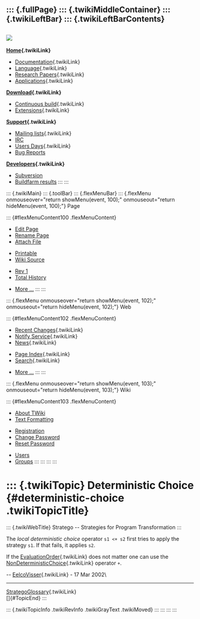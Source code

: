 ::: {.fullPage}
::: {.twikiMiddleContainer}
::: {.twikiLeftBar}
::: {.twikiLeftBarContents}
  ----------------------------------------------------------------------------------
  [![](../pub/Stratego/StrategoLogo/StrategoLogoTextlessWhite-100px.png)](WebHome)
  ----------------------------------------------------------------------------------

**[Home](WebHome){.twikiLink}**

-   [Documentation](StrategoDocumentation){.twikiLink}
-   [Language](StrategoLanguage){.twikiLink}
-   [Research Papers](StrategoPublications){.twikiLink}
-   [Applications](StrategoApplication){.twikiLink}

**[Download](StrategoDownload){.twikiLink}**

-   [Continuous build](ContinuousBuild){.twikiLink}
-   [Extensions](AdditionalPackageDownload){.twikiLink}

**[Support](StrategoSupport){.twikiLink}**

-   [Mailing lists](MailingList){.twikiLink}
-   [IRC](irc://irc.freenode.net/#stratego)
-   [Users Days](StrategoUsersDay){.twikiLink}
-   [Bug Reports](http://yellowgrass.org/project/StrategoXT)

**[Developers](StrategoDev){.twikiLink}**

-   [Subversion](https://svn.strategoxt.org/repos/StrategoXT/strategoxt/trunk)
-   [Buildfarm
    results](http://hydra.nixos.org/jobset/strategoxt/strategoxt-release/all)
:::
:::

::: {.twikiMain}
::: {.toolBar}
::: {.flexMenuBar}
::: {.flexMenu onmouseover="return showMenu(event, 100);" onmouseout="return hideMenu(event, 100);"}
Page

::: {#flexMenuContent100 .flexMenuContent}
-   [Edit
    Page](http://www.program-transformation.org/edit/Stratego/DeterministicChoice?t=1536825575)
-   [Rename
    Page](http://www.program-transformation.org/rename/Stratego/DeterministicChoice)
-   [Attach
    File](http://www.program-transformation.org/attach/Stratego/DeterministicChoice)

<!-- -->

-   [Printable](http://www.program-transformation.org/view/Stratego/DeterministicChoice?skin=print.pattern)
-   [Wiki
    Source](http://www.program-transformation.org/view/Stratego/DeterministicChoice?skin=text&raw=on&contenttype=text/plain)

<!-- -->

-   [Rev
    1](http://www.program-transformation.org/view/Stratego/DeterministicChoice?rev=1.1)
-   [Total
    History](http://www.program-transformation.org/rdiff/Stratego/DeterministicChoice)

<!-- -->

-   [More
    \...](http://www.program-transformation.org/oops/Stratego/DeterministicChoice?template=oopsmore&param1=1.1&param2=1.1)
:::
:::

::: {.flexMenu onmouseover="return showMenu(event, 102);" onmouseout="return hideMenu(event, 102);"}
Web

::: {#flexMenuContent102 .flexMenuContent}
-   [Recent Changes](WebChanges){.twikiLink}
-   [Notify Service](WebNotify){.twikiLink}
-   [News](WebNews){.twikiLink}

<!-- -->

-   [Page Index](WebIndex){.twikiLink}
-   [Search](WebSearch){.twikiLink}

<!-- -->

-   [More
    \...](http://www.program-transformation.org/oops/Stratego/DeterministicChoice?template=oopsmore&param1=1.1&param2=1.1)
:::
:::

::: {.flexMenu onmouseover="return showMenu(event, 103);" onmouseout="return hideMenu(event, 103);"}
Wiki

::: {#flexMenuContent103 .flexMenuContent}
-   [About
    TWiki](http://www.program-transformation.org/view/TWiki/WebHome)
-   [Text
    Formatting](http://www.program-transformation.org/view/TWiki/TextFormattingRules)

<!-- -->

-   [Registration](http://www.program-transformation.org/view/TWiki/TWikiRegistration)
-   [Change
    Password](http://www.program-transformation.org/view/TWiki/ChangePassword)
-   [Reset
    Password](http://www.program-transformation.org/view/TWiki/ResetPassword)

<!-- -->

-   [Users](http://www.program-transformation.org/view/Main/TWikiUsers)
-   [Groups](http://www.program-transformation.org/view/Main/TWikiGroups)
:::
:::
:::
:::

::: {.twikiTopic}
Deterministic Choice {#deterministic-choice .twikiTopicTitle}
====================

::: {.twikiWebTitle}
Stratego \-- Strategies for Program Transformation
:::

The *local deterministic choice* operator `s1 <+ s2` first tries to
apply the strategy `s1`. If that fails, it applies `s2`.

If the [EvaluationOrder](EvaluationOrder){.twikiLink} does not matter
one can use the
[NonDeterministicChoice](NonDeterministicChoice){.twikiLink} operator
`+`.

\-- [EelcoVisser](../Main/EelcoVisser){.twikiLink} - 17 Mar 2002\

------------------------------------------------------------------------

[StrategoGlossary](StrategoGlossary){.twikiLink}\
[]{#TopicEnd}
:::

::: {.twikiTopicInfo .twikiRevInfo .twikiGrayText .twikiMoved}
:::
:::
:::
:::
